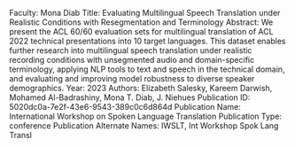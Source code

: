 Faculty: Mona Diab
Title: Evaluating Multilingual Speech Translation under Realistic Conditions with Resegmentation and Terminology
Abstract: We present the ACL 60/60 evaluation sets for multilingual translation of ACL 2022 technical presentations into 10 target languages. This dataset enables further research into multilingual speech translation under realistic recording conditions with unsegmented audio and domain-specific terminology, applying NLP tools to text and speech in the technical domain, and evaluating and improving model robustness to diverse speaker demographics.
Year: 2023
Authors: Elizabeth Salesky, Kareem Darwish, Mohamed Al-Badrashiny, Mona T. Diab, J. Niehues
Publication ID: 5020dc0a-7e2f-43e6-9543-389c0c6d864d
Publication Name: International Workshop on Spoken Language Translation
Publication Type: conference
Publication Alternate Names: IWSLT, Int Workshop Spok Lang Transl
